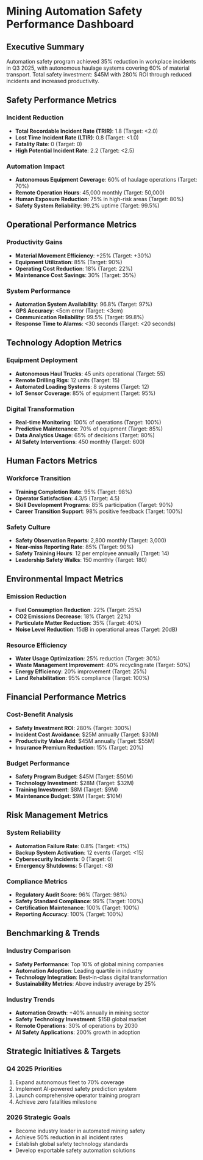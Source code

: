 # Mining Automation Safety Performance Dashboard

## Executive Summary
Automation safety program achieved 35% reduction in workplace incidents in Q3 2025, with autonomous haulage systems covering 60% of material transport. Total safety investment: $45M with 280% ROI through reduced incidents and increased productivity.

## Safety Performance Metrics

### Incident Reduction
- **Total Recordable Incident Rate (TRIR)**: 1.8 (Target: <2.0)
- **Lost Time Incident Rate (LTIR)**: 0.8 (Target: <1.0)
- **Fatality Rate**: 0 (Target: 0)
- **High Potential Incident Rate**: 2.2 (Target: <2.5)

### Automation Impact
- **Autonomous Equipment Coverage**: 60% of haulage operations (Target: 70%)
- **Remote Operation Hours**: 45,000 monthly (Target: 50,000)
- **Human Exposure Reduction**: 75% in high-risk areas (Target: 80%)
- **Safety System Reliability**: 99.2% uptime (Target: 99.5%)

## Operational Performance Metrics

### Productivity Gains
- **Material Movement Efficiency**: +25% (Target: +30%)
- **Equipment Utilization**: 85% (Target: 90%)
- **Operating Cost Reduction**: 18% (Target: 22%)
- **Maintenance Cost Savings**: 30% (Target: 35%)

### System Performance
- **Automation System Availability**: 96.8% (Target: 97%)
- **GPS Accuracy**: <5cm error (Target: <3cm)
- **Communication Reliability**: 99.5% (Target: 99.8%)
- **Response Time to Alarms**: <30 seconds (Target: <20 seconds)

## Technology Adoption Metrics

### Equipment Deployment
- **Autonomous Haul Trucks**: 45 units operational (Target: 55)
- **Remote Drilling Rigs**: 12 units (Target: 15)
- **Automated Loading Systems**: 8 systems (Target: 12)
- **IoT Sensor Coverage**: 85% of equipment (Target: 95%)

### Digital Transformation
- **Real-time Monitoring**: 100% of operations (Target: 100%)
- **Predictive Maintenance**: 70% of equipment (Target: 85%)
- **Data Analytics Usage**: 65% of decisions (Target: 80%)
- **AI Safety Interventions**: 450 monthly (Target: 600)

## Human Factors Metrics

### Workforce Transition
- **Training Completion Rate**: 95% (Target: 98%)
- **Operator Satisfaction**: 4.3/5 (Target: 4.5)
- **Skill Development Programs**: 85% participation (Target: 90%)
- **Career Transition Support**: 98% positive feedback (Target: 100%)

### Safety Culture
- **Safety Observation Reports**: 2,800 monthly (Target: 3,000)
- **Near-miss Reporting Rate**: 85% (Target: 90%)
- **Safety Training Hours**: 12 per employee annually (Target: 14)
- **Leadership Safety Walks**: 150 monthly (Target: 180)

## Environmental Impact Metrics

### Emission Reduction
- **Fuel Consumption Reduction**: 22% (Target: 25%)
- **CO2 Emissions Decrease**: 18% (Target: 22%)
- **Particulate Matter Reduction**: 35% (Target: 40%)
- **Noise Level Reduction**: 15dB in operational areas (Target: 20dB)

### Resource Efficiency
- **Water Usage Optimization**: 25% reduction (Target: 30%)
- **Waste Management Improvement**: 40% recycling rate (Target: 50%)
- **Energy Efficiency**: 20% improvement (Target: 25%)
- **Land Rehabilitation**: 95% compliance (Target: 100%)

## Financial Performance Metrics

### Cost-Benefit Analysis
- **Safety Investment ROI**: 280% (Target: 300%)
- **Incident Cost Avoidance**: $25M annually (Target: $30M)
- **Productivity Value Add**: $45M annually (Target: $55M)
- **Insurance Premium Reduction**: 15% (Target: 20%)

### Budget Performance
- **Safety Program Budget**: $45M (Target: $50M)
- **Technology Investment**: $28M (Target: $32M)
- **Training Investment**: $8M (Target: $9M)
- **Maintenance Budget**: $9M (Target: $10M)

## Risk Management Metrics

### System Reliability
- **Automation Failure Rate**: 0.8% (Target: <1%)
- **Backup System Activation**: 12 events (Target: <15)
- **Cybersecurity Incidents**: 0 (Target: 0)
- **Emergency Shutdowns**: 5 (Target: <8)

### Compliance Metrics
- **Regulatory Audit Score**: 96% (Target: 98%)
- **Safety Standard Compliance**: 99% (Target: 100%)
- **Certification Maintenance**: 100% (Target: 100%)
- **Reporting Accuracy**: 100% (Target: 100%)

## Benchmarking & Trends

### Industry Comparison
- **Safety Performance**: Top 10% of global mining companies
- **Automation Adoption**: Leading quartile in industry
- **Technology Integration**: Best-in-class digital transformation
- **Sustainability Metrics**: Above industry average by 25%

### Industry Trends
- **Automation Growth**: +40% annually in mining sector
- **Safety Technology Investment**: $15B global market
- **Remote Operations**: 30% of operations by 2030
- **AI Safety Applications**: 200% growth in adoption

## Strategic Initiatives & Targets

### Q4 2025 Priorities
1. Expand autonomous fleet to 70% coverage
2. Implement AI-powered safety prediction system
3. Launch comprehensive operator training program
4. Achieve zero fatalities milestone

### 2026 Strategic Goals
- Become industry leader in automated mining safety
- Achieve 50% reduction in all incident rates
- Establish global safety technology standards
- Develop exportable safety automation solutions